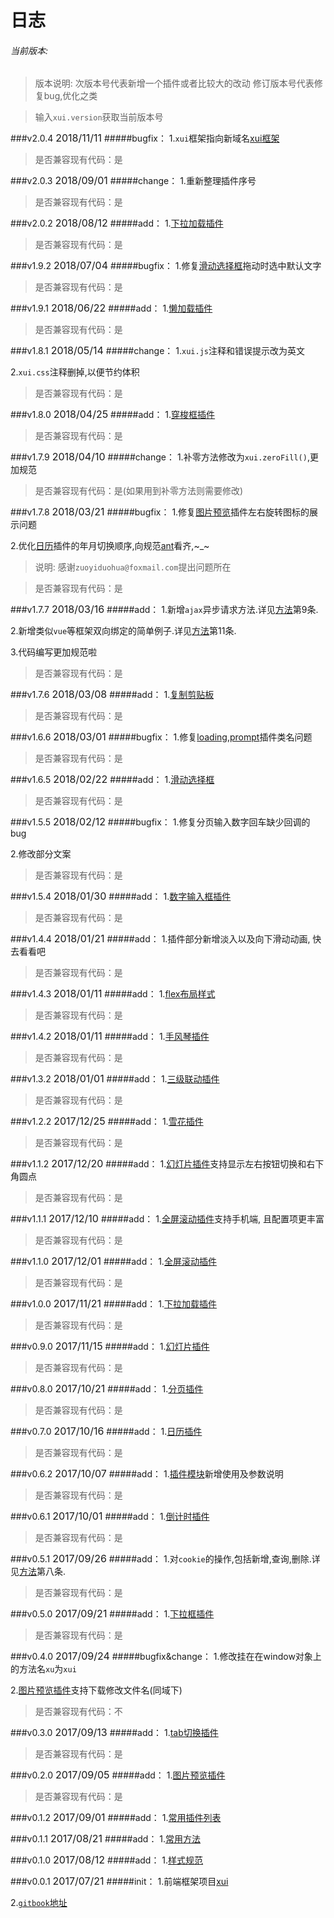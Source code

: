 <link rel="stylesheet" type="text/css" href="../assets/xui.css">
<script type="text/javascript" src="../assets/xui.js"></script>

# 日志

###### 当前版本: <span class="version"></span>
>版本说明: 
>次版本号代表新增一个插件或者比较大的改动
>修订版本号代表修复bug,优化之类

>输入`xui.version`获取当前版本号

###v2.0.4  <span style="font-size: 16px;">2018/11/11</span>
#####bugfix：
1.`xui`框架指向新域名[xui框架](https://xumeng.site/)

>是否兼容现有代码：是

###v2.0.3  <span style="font-size: 16px;">2018/09/01</span>
#####change：
1.重新整理插件序号

>是否兼容现有代码：是

###v2.0.2  <span style="font-size: 16px;">2018/08/12</span>
#####add：
1.[下拉加载插件](../plugins/pullLoad.md)

>是否兼容现有代码：是

###v1.9.2  <span style="font-size: 16px;">2018/07/04</span>
#####bugfix：
1.修复[滑动选择框](../plugins/sliderBar.md)拖动时选中默认文字

>是否兼容现有代码：是

###v1.9.1  <span style="font-size: 16px;">2018/06/22</span>
#####add：
1.[懒加载插件](../plugins/lazyLoad.md)

>是否兼容现有代码：是

###v1.8.1  <span style="font-size: 16px;">2018/05/14</span>
#####change：
1.`xui.js`注释和错误提示改为英文

2.`xui.css`注释删掉,以便节约体积
>是否兼容现有代码：是

###v1.8.0  <span style="font-size: 16px;">2018/04/25</span>
#####add：
1.[穿梭框插件](../plugins/transfer.md)
>是否兼容现有代码：是

###v1.7.9  <span style="font-size: 16px;">2018/04/10</span>
#####change：
1.补零方法修改为`xui.zeroFill()`,更加规范

>是否兼容现有代码：是(如果用到补零方法则需要修改)

###v1.7.8  <span style="font-size: 16px;">2018/03/21</span>
#####bugfix：
1.修复[图片预览](../plugins/imgShow.md)插件左右旋转图标的展示问题

2.优化[日历](../plugins/calendar.md)插件的年月切换顺序,向规范[ant](https://ant.design/components/date-picker-cn/)看齐,~_~

>说明: 感谢`zuoyiduohua@foxmail.com`提出问题所在

>是否兼容现有代码：是

###v1.7.7  <span style="font-size: 16px;">2018/03/16</span>
#####add：
1.新增`ajax`异步请求方法.详见[方法](../methods/methods.md)第9条.

2.新增类似`vue`等框架双向绑定的简单例子.详见[方法](../methods/methods.md)第11条.

3.代码编写更加规范啦

>是否兼容现有代码：是

###v1.7.6  <span style="font-size: 16px;">2018/03/08</span>
#####add：
1.[复制剪贴板](../plugins/copyToClipBoard.md)
>是否兼容现有代码：是

###v1.6.6  <span style="font-size: 16px;">2018/03/01</span>
#####bugfix：
1.修复[loading](../plugins/loading.md),[prompt](../plugins/prompt.md)插件类名问题
>是否兼容现有代码：是

###v1.6.5  <span style="font-size: 16px;">2018/02/22</span>
#####add：
1.[滑动选择框](../plugins/sliderBar.md)
>是否兼容现有代码：是

###v1.5.5  <span style="font-size: 16px;">2018/02/12</span>
#####bugfix：
1.修复分页输入数字回车缺少回调的bug

2.修改部分文案
>是否兼容现有代码：是

###v1.5.4  <span style="font-size: 16px;">2018/01/30</span>
#####add：
1.[数字输入框插件](../plugins/digital.md)
>是否兼容现有代码：是

###v1.4.4  <span style="font-size: 16px;">2018/01/21</span>
#####add：
1.插件部分新增淡入以及向下滑动动画, 快去看看吧
>是否兼容现有代码：是

###v1.4.3  <span style="font-size: 16px;">2018/01/11</span>
#####add：
1.[flex布局样式](../styles/layout.md)
>是否兼容现有代码：是

###v1.4.2  <span style="font-size: 16px;">2018/01/11</span>
#####add：
1.[手风琴插件](../plugins/collapse.md)
>是否兼容现有代码：是

###v1.3.2  <span style="font-size: 16px;">2018/01/01</span>
#####add：
1.[三级联动插件](../plugins/cascader.md)
>是否兼容现有代码：是

###v1.2.2  <span style="font-size: 16px;">2017/12/25</span>
#####add：
1.[雪花插件](../plugins/snowFlake.md)
>是否兼容现有代码：是

###v1.1.2  <span style="font-size: 16px;">2017/12/20</span>
#####add：
1.[幻灯片插件](../plugins/slider.md)支持显示左右按钮切换和右下角圆点
>是否兼容现有代码：是

###v1.1.1  <span style="font-size: 16px;">2017/12/10</span>
#####add：
1.[全屏滚动插件](../plugins/fullPage.md)支持手机端, 且配置项更丰富
>是否兼容现有代码：是

###v1.1.0  <span style="font-size: 16px;">2017/12/01</span>
#####add：
1.[全屏滚动插件](../plugins/fullPage.md)
>是否兼容现有代码：是

###v1.0.0  <span style="font-size: 16px;">2017/11/21</span>
#####add：
1.[下拉加载插件](../plugins/scrollLoad.md)
>是否兼容现有代码：是

###v0.9.0  <span style="font-size: 16px;">2017/11/15</span>
#####add：
1.[幻灯片插件](../plugins/slider.md)
>是否兼容现有代码：是

###v0.8.0  <span style="font-size: 16px;">2017/10/21</span>
#####add：
1.[分页插件](../plugins/pagination.md)
>是否兼容现有代码：是

###v0.7.0  <span style="font-size: 16px;">2017/10/16</span>
#####add：
1.[日历插件](../plugins/calendar.md)
>是否兼容现有代码：是

###v0.6.2  <span style="font-size: 16px;">2017/10/07</span>
#####add：
1.[插件模块](../plugins/README.md)新增使用及参数说明
>是否兼容现有代码：是

###v0.6.1  <span style="font-size: 16px;">2017/10/01</span>
#####add：
1.[倒计时插件](../plugins/countDown.md)
>是否兼容现有代码：是

###v0.5.1  <span style="font-size: 16px;">2017/09/26</span>
#####add：
1.对`cookie`的操作,包括新增,查询,删除.详见[方法](../methods/methods.md)第八条.
>是否兼容现有代码：是

###v0.5.0  <span style="font-size: 16px;">2017/09/21</span>
#####add：
1.[下拉框插件](../plugins/dropDown.md)
>是否兼容现有代码：是

###v0.4.0  <span style="font-size: 16px;">2017/09/24</span>
#####bugfix&change：
1.修改挂在在window对象上的方法名`xu`为`xui`

2.[图片预览插件](../plugins/imgShow.md)支持下载修改文件名(同域下)
>是否兼容现有代码：不

###v0.3.0  <span style="font-size: 16px;">2017/09/13</span>
#####add：
1.[tab切换插件](../plugins/tabChange.md)
>是否兼容现有代码：是

###v0.2.0  <span style="font-size: 16px;">2017/09/05</span>
#####add：
1.[图片预览插件](../plugins/imgShow.md)
>是否兼容现有代码：是

###v0.1.2  <span style="font-size: 16px;">2017/09/01</span>
#####add：
1.[常用插件列表](../plugins/README.md)

###v0.1.1  <span style="font-size: 16px;">2017/08/21</span>
#####add：
1.[常用方法](../methods/README.md)

###v0.1.0  <span style="font-size: 16px;">2017/08/12</span>
#####add：
1.[样式规范](../styles/README.md)

###v0.0.1  <span style="font-size: 16px;">2017/07/21</span>
#####init：
1.前端框架项目[xui](../README.md)

2.[`gitbook`地址](https://www.gitbook.com/@jarveniv/dashboard)

<script>
	document.querySelector('.version').innerHTML = xui.version;
</script>
